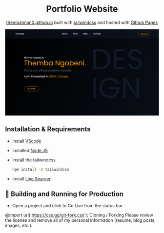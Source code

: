 
<h1 align="center">
  Portfolio Website
</h1>
<p align="center">
  <a href="https://thembatman0.github.io/Portfolio/" target="_blank">thembatman0.github.io</a> built with <a href="https://tailwindcss.com/" target="_blank">tailwindcss</a> and hosted with <a href="https://pages.github.com/" target="_blank">Github Pages</a>
</p>

<div align="center">
  <img alt="Demo" src="imgs/Web Display.png" />
</div>


## Installation & Requirements
* Install [VScode](https://code.visualstudio.com/)
* Installed [Node JS](https://nodejs.org/en/download/)
* Install the tailwindcss

   ```sh
   npm install -D tailwindcss
   ```
* Install [Live Searver](https://marketplace.visualstudio.com/items?itemName=ritwickdey.LiveServer)

## 🚀 Building and Running for Production

* Open a project and click to Go Live from the status bar 

<!-- ## 🎨 Color Reference

| Color          | Hex                                                                |
| -------------- | ------------------------------------------------------------------ |
| Navy           | ![#0a192f](https://via.placeholder.com/10/0a192f?text=+) `#0a192f` |
| Light Navy     | ![#172a45](https://via.placeholder.com/10/0a192f?text=+) `#172a45` |
| Lightest Navy  | ![#303C55](https://via.placeholder.com/10/303C55?text=+) `#303C55` |
| Slate          | ![#8892b0](https://via.placeholder.com/10/8892b0?text=+) `#8892b0` |
| Light Slate    | ![#a8b2d1](https://via.placeholder.com/10/a8b2d1?text=+) `#a8b2d1` |
| Lightest Slate | ![#ccd6f6](https://via.placeholder.com/10/ccd6f6?text=+) `#ccd6f6` |
| White          | ![#e6f1ff](https://via.placeholder.com/10/e6f1ff?text=+) `#e6f1ff` |
| Green          | ![#64ffda](https://via.placeholder.com/10/64ffda?text=+) `#64ffda` | -->

@import url('https://css.gg/git-fork.css');
<i class="gg-git-fork"></i>
Cloning / Forking
Please review the license and remove all of my personal information (resume, blog posts, images, etc.).
